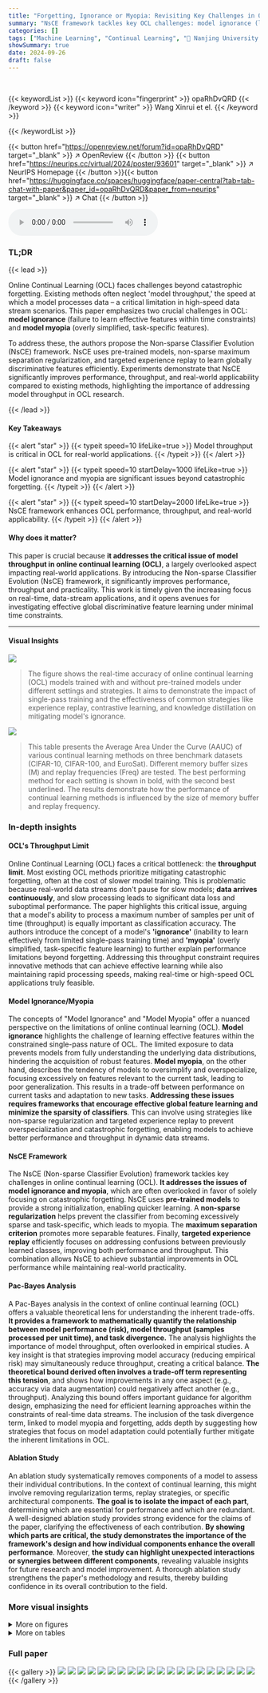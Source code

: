 ```yaml
---
title: "Forgetting, Ignorance or Myopia: Revisiting Key Challenges in Online Continual Learning"
summary: "NsCE framework tackles key OCL challenges: model ignorance (learning effective features in limited time) and myopia (overly simplified features). NsCE integrates non-sparse maximum separation regulari..."
categories: []
tags: ["Machine Learning", "Continual Learning", "🏢 Nanjing University of Aeronautics and Astronautics",]
showSummary: true
date: 2024-09-26
draft: false
---
```


<br>

{{< keywordList >}}
{{< keyword icon="fingerprint" >}} opaRhDvQRD {{< /keyword >}}
{{< keyword icon="writer" >}} Wang Xinrui et el. {{< /keyword >}}
 
{{< /keywordList >}}

{{< button href="https://openreview.net/forum?id=opaRhDvQRD" target="_blank" >}}
↗ OpenReview
{{< /button >}}
{{< button href="https://neurips.cc/virtual/2024/poster/93601" target="_blank" >}}
↗ NeurIPS Homepage
{{< /button >}}{{< button href="https://huggingface.co/spaces/huggingface/paper-central?tab=tab-chat-with-paper&paper_id=opaRhDvQRD&paper_from=neurips" target="_blank" >}}
↗ Chat
{{< /button >}}



<audio controls>
    <source src="https://ai-paper-reviewer.com/opaRhDvQRD/podcast.wav" type="audio/wav">
    Your browser does not support the audio element.
</audio>


### TL;DR


{{< lead >}}

Online Continual Learning (OCL) faces challenges beyond catastrophic forgetting. Existing methods often neglect 'model throughput,' the speed at which a model processes data – a critical limitation in high-speed data stream scenarios. This paper emphasizes two crucial challenges in OCL: **model ignorance** (failure to learn effective features within time constraints) and **model myopia** (overly simplified, task-specific features). 



To address these, the authors propose the Non-sparse Classifier Evolution (NsCE) framework. NsCE uses pre-trained models, non-sparse maximum separation regularization, and targeted experience replay to learn globally discriminative features efficiently.  Experiments demonstrate that NsCE significantly improves performance, throughput, and real-world applicability compared to existing methods, highlighting the importance of addressing model throughput in OCL research.

{{< /lead >}}


#### Key Takeaways

{{< alert "star" >}}
{{< typeit speed=10 lifeLike=true >}} Model throughput is critical in OCL for real-world applications. {{< /typeit >}}
{{< /alert >}}

{{< alert "star" >}}
{{< typeit speed=10 startDelay=1000 lifeLike=true >}} Model ignorance and myopia are significant issues beyond catastrophic forgetting. {{< /typeit >}}
{{< /alert >}}

{{< alert "star" >}}
{{< typeit speed=10 startDelay=2000 lifeLike=true >}} NsCE framework enhances OCL performance, throughput, and real-world applicability. {{< /typeit >}}
{{< /alert >}}

#### Why does it matter?
This paper is crucial because **it addresses the critical issue of model throughput in online continual learning (OCL)**, a largely overlooked aspect impacting real-world applications. By introducing the Non-sparse Classifier Evolution (NsCE) framework, it significantly improves performance, throughput and practicality. This work is timely given the increasing focus on real-time, data-stream applications, and it opens avenues for investigating effective global discriminative feature learning under minimal time constraints.

------
#### Visual Insights



![](https://ai-paper-reviewer.com/opaRhDvQRD/figures_2_1.jpg)

> The figure shows the real-time accuracy of online continual learning (OCL) models trained with and without pre-trained models under different settings and strategies. It aims to demonstrate the impact of single-pass training and the effectiveness of common strategies like experience replay, contrastive learning, and knowledge distillation on mitigating model's ignorance.





![](https://ai-paper-reviewer.com/opaRhDvQRD/tables_7_1.jpg)

> This table presents the Average Area Under the Curve (AAUC) of various continual learning methods on three benchmark datasets (CIFAR-10, CIFAR-100, and EuroSat).  Different memory buffer sizes (M) and replay frequencies (Freq) are tested. The best performing method for each setting is shown in bold, with the second best underlined.  The results demonstrate how the performance of continual learning methods is influenced by the size of memory buffer and replay frequency.





### In-depth insights


#### OCL's Throughput Limit
Online Continual Learning (OCL) faces a critical bottleneck: the **throughput limit**.  Most existing OCL methods prioritize mitigating catastrophic forgetting, often at the cost of slower model training. This is problematic because real-world data streams don't pause for slow models; **data arrives continuously**, and slow processing leads to significant data loss and suboptimal performance.  The paper highlights this critical issue, arguing that a model's ability to process a maximum number of samples per unit of time (throughput) is equally important as classification accuracy.  The authors introduce the concept of a model's **'ignorance'** (inability to learn effectively from limited single-pass training time) and **'myopia'** (overly simplified, task-specific feature learning) to further explain performance limitations beyond forgetting.  Addressing this throughput constraint requires innovative methods that can achieve effective learning while also maintaining rapid processing speeds, making real-time or high-speed OCL applications truly feasible.

#### Model Ignorance/Myopia
The concepts of "Model Ignorance" and "Model Myopia" offer a nuanced perspective on the limitations of online continual learning (OCL). **Model ignorance** highlights the challenge of learning effective features within the constrained single-pass nature of OCL.  The limited exposure to data prevents models from fully understanding the underlying data distributions, hindering the acquisition of robust features.  **Model myopia**, on the other hand, describes the tendency of models to oversimplify and overspecialize, focusing excessively on features relevant to the current task, leading to poor generalization. This results in a trade-off between performance on current tasks and adaptation to new tasks.  **Addressing these issues requires frameworks that encourage effective global feature learning and minimize the sparsity of classifiers**. This can involve using strategies like non-sparse regularization and targeted experience replay to prevent overspecialization and catastrophic forgetting, enabling models to achieve better performance and throughput in dynamic data streams.

#### NsCE Framework
The NsCE (Non-sparse Classifier Evolution) framework tackles key challenges in online continual learning (OCL).  **It addresses the issues of model ignorance and myopia**, which are often overlooked in favor of solely focusing on catastrophic forgetting.  NsCE uses **pre-trained models** to provide a strong initialization, enabling quicker learning.  A **non-sparse regularization** helps prevent the classifier from becoming excessively sparse and task-specific, which leads to myopia.  The **maximum separation criterion** promotes more separable features. Finally, **targeted experience replay** efficiently focuses on addressing confusions between previously learned classes, improving both performance and throughput. This combination allows NsCE to achieve substantial improvements in OCL performance while maintaining real-world practicality.

#### Pac-Bayes Analysis
A Pac-Bayes analysis in the context of online continual learning (OCL) offers a valuable theoretical lens for understanding the inherent trade-offs.  **It provides a framework to mathematically quantify the relationship between model performance (risk), model throughput (samples processed per unit time), and task divergence.**  The analysis highlights the importance of model throughput, often overlooked in empirical studies. A key insight is that strategies improving model accuracy (reducing empirical risk) may simultaneously reduce throughput, creating a critical balance.  **The theoretical bound derived often involves a trade-off term representing this tension**, and shows how improvements in any one aspect (e.g., accuracy via data augmentation) could negatively affect another (e.g., throughput).  Analyzing this bound offers important guidance for algorithm design, emphasizing the need for efficient learning approaches within the constraints of real-time data streams.  The inclusion of the task divergence term, linked to model myopia and forgetting, adds depth by suggesting how strategies that focus on model adaptation could potentially further mitigate the inherent limitations in OCL.

#### Ablation Study
An ablation study systematically removes components of a model to assess their individual contributions.  In the context of continual learning, this might involve removing regularization terms, replay strategies, or specific architectural components. **The goal is to isolate the impact of each part**, determining which are essential for performance and which are redundant.  A well-designed ablation study provides strong evidence for the claims of the paper, clarifying the effectiveness of each contribution.  **By showing which parts are critical, the study demonstrates the importance of the framework's design and how individual components enhance the overall performance**.  Moreover, **the study can highlight unexpected interactions or synergies between different components**, revealing valuable insights for future research and model improvement. A thorough ablation study strengthens the paper's methodology and results, thereby building confidence in its overall contribution to the field.


### More visual insights

<details>
<summary>More on figures
</summary>


![](https://ai-paper-reviewer.com/opaRhDvQRD/figures_2_2.jpg)

> This figure demonstrates the trade-off between model throughput and performance in online continual learning (OCL).  The left panel shows that adding techniques like experience replay, supervised contrastive replay, and distillation chains to a vanilla cross-entropy model increases training time, thus reducing throughput. The right panel shows that, while these techniques improve accuracy (measured by Area Under the Curve of Accuracy, AAUC), they still don't outperform a simple cross-entropy model that is trained multiple times (CE++) to account for the time cost of the other techniques, showcasing the limitations of the standard OCL evaluation.


![](https://ai-paper-reviewer.com/opaRhDvQRD/figures_3_1.jpg)

> This figure shows the normalized confusion matrices of a Nearest Class Mean (NCM) classifier and a softmax classifier trained on the CIFAR-10 dataset.  The matrices are visualized at different stages of the training process. The NCM classifier, shown in green, uses a prototype-based approach, while the softmax classifier is in blue. The confusion matrices illustrate the models' performance in terms of correct and incorrect classifications for each class.  The ImageNet pre-trained initialization is used. The figure highlights that the softmax classifier shows early signs of an excessively sparse classifier that creates confusion between classes.


![](https://ai-paper-reviewer.com/opaRhDvQRD/figures_4_1.jpg)

> This figure shows two plots. The left plot displays the average weights of the final fully connected (FC) layer for class 0 in the CIFAR-10 dataset across five tasks.  The right plot shows the sparsity (inverse of s(w)) of the weights for the same class and layer.  Vertical dashed lines indicate the task where the model begins confusing 'car' with 'truck'. The plots illustrate how the model's weights and sparsity change as it learns new tasks, highlighting the increased sparsity of the classifier in later tasks, which is linked to the model's myopia.


![](https://ai-paper-reviewer.com/opaRhDvQRD/figures_8_1.jpg)

> This figure displays the confusion matrices for both NCM and softmax classifiers during the training process.  The confusion matrices visualize the model's ability to correctly classify images and show how this changes over time. The difference between the two classifier types highlights different ways the model handles learning new classes.


![](https://ai-paper-reviewer.com/opaRhDvQRD/figures_8_2.jpg)

> The left panel shows the sensitivity analysis on the threshold τ in targeted experience replay and the coefficient γ on the non-sparse maximum separate regularization.  The right panel shows the sparsity of weights in the classifier for different continual learning algorithms, illustrating the effect of the non-sparse regularization on weight sparsity.


![](https://ai-paper-reviewer.com/opaRhDvQRD/figures_21_1.jpg)

> This figure displays the real-time accuracy curves for different continual learning strategies, comparing models trained with and without pre-trained models.  The impact of varying experience replay frequency (1/100, 1/50, 1/10) is also shown.  The results are presented across six datasets (CIFAR-10, CIFAR-100, EuroSAT, CLEAR-10, CLEAR-100, ImageNet) to showcase the effectiveness of the strategies under different data distributions and model throughput limitations.  The single task setting helps isolate the model's performance in processing the continuous arrival of data within a limited time frame without introducing the confounding effect of catastrophic forgetting from multiple tasks.


![](https://ai-paper-reviewer.com/opaRhDvQRD/figures_23_1.jpg)

> This figure illustrates the common framework of replay-based online continual learning (OCL) methods.  It highlights the process of how data streams are sampled, potentially resulting in skipped data due to slow model training speed. The memory buffer is shown, with the process of sampling from it which may not always be successful. This sampling process then leads to the training delay in the OCL model. The figure also indicates that test (any-time inference) happens as a continuous process. The mismatch between training speed and data stream rate introduces two main concerns: possible sampling failure and training delays.


![](https://ai-paper-reviewer.com/opaRhDvQRD/figures_23_2.jpg)

> This figure displays the real-time accuracy curves for models trained with and without pre-trained models on various datasets (CIFAR-10, CIFAR-100, EuroSAT, CLEAR-10, CLEAR-100, and ImageNet). It also shows the effect of different experience replay frequencies on the model's accuracy over time.  The results highlight the improvement achieved by using pre-trained models and demonstrate a trade-off between model throughput and performance, where using more sophisticated replay strategies generally increases accuracy but also decreases throughput.


![](https://ai-paper-reviewer.com/opaRhDvQRD/figures_24_1.jpg)

> This figure shows the real-time accuracy of online continual learning (OCL) models on several datasets (CIFAR-10, CIFAR-100, EuroSAT, CLEAR-10, CLEAR-100, and ImageNet).  It compares models trained with and without pre-trained models and also shows the impact of different experience replay frequencies. The single-task setting isolates model's ignorance for better evaluation.


![](https://ai-paper-reviewer.com/opaRhDvQRD/figures_24_2.jpg)

> This figure presents a bar chart comparing the average model throughput of eleven different online continual learning (OCL) methods across six datasets.  The replay frequency is set to 1/100. The chart visually represents the efficiency of each method in processing data samples per unit of time.  Higher bars indicate a higher throughput, suggesting that those OCL methods can handle a larger volume of data in a given time frame.


![](https://ai-paper-reviewer.com/opaRhDvQRD/figures_24_3.jpg)

> This figure displays the real-time accuracy of various online continual learning (OCL) models. It compares the performance of models trained with and without pre-trained models (using ImageNet), under both traditional and single-task settings. The impact of different strategies (experience replay, contrastive learning, etc.) is also shown.  The figure provides evidence of the 'model's ignorance' phenomenon described in the paper, where models struggle to learn effectively from a single pass of data in a continuous stream.


![](https://ai-paper-reviewer.com/opaRhDvQRD/figures_26_1.jpg)

> This figure illustrates the concept of 'model's myopia' using a simple example. In the training phase, the model learns to distinguish between bananas and cucumbers based on their color (yellow vs. green). Similarly, it learns to distinguish between bricks and butter based on color (red vs. yellow).  However, in the testing phase, the model fails to distinguish between butter and bananas because both are yellow. This shows how focusing on short-term discriminative features (color in this case) can lead to poor generalization and confusion when encountering new tasks or similar features in new classes. The model's 'myopia' prevents it from considering broader features or more robust classification criteria that would have avoided this confusion.


![](https://ai-paper-reviewer.com/opaRhDvQRD/figures_26_2.jpg)

> This figure compares the real-time accuracy of various online continual learning (OCL) models trained with and without pre-trained models (ImageNet) under two different settings: traditional OCL and the proposed single-task setting.  It illustrates the effect of common OCL strategies (experience replay, contrastive learning, distillation chains) on model accuracy over iterations. The single-task setting isolates the impact of single-pass training from other OCL challenges, revealing that pre-trained initialization is crucial for satisfactory performance.


![](https://ai-paper-reviewer.com/opaRhDvQRD/figures_27_1.jpg)

> This figure shows the confusion matrices of a softmax classifier and a nearest class mean (NCM) classifier trained on CIFAR10 with and without ImageNet pre-trained initialization. The matrices visualize the model's classification performance at different stages of training, highlighting the impact of pre-trained initialization and the difference in performance between softmax and NCM classifiers.


</details>




<details>
<summary>More on tables
</summary>


![](https://ai-paper-reviewer.com/opaRhDvQRD/tables_7_2.jpg)
> This table presents the Area Under the Curve of Accuracy (AAUC) results for several continual learning methods on three large-scale real-world online domain-incremental datasets (CLEAR-10, CLEAR-100, and ImageNet).  The results are shown for different memory buffer sizes (M) and replay frequencies (Freq). The OCM method is excluded for ImageNet because of its high computational cost.  The table demonstrates the performance of various methods under different data stream conditions and resource constraints.

![](https://ai-paper-reviewer.com/opaRhDvQRD/tables_8_1.jpg)
> This ablation study analyzes the contribution of each component in the NsCE framework by evaluating the performance on six different datasets with different memory buffer sizes and replay frequencies.  The results show the individual and combined effects of the non-sparse regularization (Ls), maximum separation (Lp), and targeted experience replay on the model's accuracy.  It demonstrates the importance of each component and their synergistic interaction in improving performance.

![](https://ai-paper-reviewer.com/opaRhDvQRD/tables_19_1.jpg)
> This table presents the last accuracy results for various continual learning methods on three benchmark datasets (CIFAR-10, CIFAR-100, and EuroSat) under different memory buffer sizes and replay frequencies. The results are displayed to compare the performance of different methods and analyze the impact of memory buffer and replay frequency on the model's performance.

![](https://ai-paper-reviewer.com/opaRhDvQRD/tables_19_2.jpg)
> This table shows the results of Area Under the Accuracy Curve (AAUC) on several large-scale real-world online domain-incremental data streams.  The results compare the performance of NsCE against several existing continual learning methods. Note that OCM on ImageNet is excluded due to its high computational cost. The table includes results using varying memory buffer sizes (M) and data replay frequencies (Freq).

![](https://ai-paper-reviewer.com/opaRhDvQRD/tables_19_3.jpg)
> This table compares the Area Under the Curve of Accuracy (AAUC) achieved by the proposed NsCE and its lightweight version, NsCE Lite, across six different image classification datasets (CIFAR10, CIFAR100, EuroSat, CLEAR10, CLEAR100, and ImageNet).  Different memory buffer sizes and replay frequencies are used for each dataset to simulate real-world scenarios. The results show that NsCE and NsCE Lite achieve comparable performance, especially on less complex datasets.  The table highlights the best performance obtained using pre-trained models for each dataset.

![](https://ai-paper-reviewer.com/opaRhDvQRD/tables_20_1.jpg)
> This table presents the Average Area Under the Curve (AAUC) of various continual learning methods across three benchmark datasets (CIFAR-10, CIFAR-100, EuroSat).  The results are shown for different memory buffer sizes (M) and experience replay frequencies. The best and second-best performing methods for each configuration are highlighted to facilitate comparison and analysis of the methods' performance.

![](https://ai-paper-reviewer.com/opaRhDvQRD/tables_21_1.jpg)
> This table presents the Area Under the Curve of Accuracy (AAUC) for different model architectures (ViT-T and ViT-S) with and without pre-training on ImageNet using Masked Autoencoder.  The results are shown for five datasets: CIFAR10, CIFAR100, EuroSat, SVHN, and TissueMNIST.  The difference in performance (Δ) between models with and without pre-training is also provided, highlighting the significant improvement achieved through pre-training.

![](https://ai-paper-reviewer.com/opaRhDvQRD/tables_21_2.jpg)
> This table presents the Area Under the Curve of Accuracy (AAUC) for different model architectures (ViT-T and ViT-S) with and without pre-training on ImageNet using Masked Autoencoder.  The results are shown for five different datasets: CIFAR10, CIFAR100, EuroSat, SVHN, and TissueMNIST.  The table highlights the improvement in performance achieved by using pre-trained models.  The difference (Δ) in AAUC between models with and without pre-training is also provided.

![](https://ai-paper-reviewer.com/opaRhDvQRD/tables_22_1.jpg)
> This table shows the Area Under the Curve of Accuracy (AAUC) for different models (ResNet18, ResNet50, WRN28-2, WRN28-8, ViT-T, ViT-S) with and without pre-training on ImageNet using Masked Autoencoder.  The results are presented for six datasets: CIFAR10, CIFAR100, EuroSat, SVHN, and TissueMNIST.  The bold values indicate the best performance achieved with pre-training, while underlined values highlight the best without pre-training. The table demonstrates how pre-training affects performance on different network architectures and datasets.

![](https://ai-paper-reviewer.com/opaRhDvQRD/tables_25_1.jpg)
> This table compares the inference time of the proposed NsCE method with three popular continual learning methods: ER, iCaRL, and OnPro, across three datasets: CIFAR10, EuroSat, and ImageNet.  The results show that the proposed NsCE method achieves comparable inference speed to ER, while iCaRL and OnPro exhibit slower inference speeds, likely due to additional computations required for feature similarity or extra projectors.

![](https://ai-paper-reviewer.com/opaRhDvQRD/tables_26_1.jpg)
> This table compares the performance of several anti-forgetting techniques (EWC, AGEM, SCR, OnPro) and the proposed NSCE method on six different datasets (CIFAR10 with/without experience replay, CIFAR100 with/without experience replay, EuroSat with/without experience replay).  The baseline performance is also shown. The results highlight the relative effectiveness of each method in mitigating catastrophic forgetting in continual learning.  Note that 'w/ ER' means 'with experience replay' and 'w/o ER' means 'without experience replay'.

</details>




### Full paper

{{< gallery >}}
<img src="https://ai-paper-reviewer.com/opaRhDvQRD/1.png" class="grid-w50 md:grid-w33 xl:grid-w25" />
<img src="https://ai-paper-reviewer.com/opaRhDvQRD/2.png" class="grid-w50 md:grid-w33 xl:grid-w25" />
<img src="https://ai-paper-reviewer.com/opaRhDvQRD/3.png" class="grid-w50 md:grid-w33 xl:grid-w25" />
<img src="https://ai-paper-reviewer.com/opaRhDvQRD/4.png" class="grid-w50 md:grid-w33 xl:grid-w25" />
<img src="https://ai-paper-reviewer.com/opaRhDvQRD/5.png" class="grid-w50 md:grid-w33 xl:grid-w25" />
<img src="https://ai-paper-reviewer.com/opaRhDvQRD/6.png" class="grid-w50 md:grid-w33 xl:grid-w25" />
<img src="https://ai-paper-reviewer.com/opaRhDvQRD/7.png" class="grid-w50 md:grid-w33 xl:grid-w25" />
<img src="https://ai-paper-reviewer.com/opaRhDvQRD/8.png" class="grid-w50 md:grid-w33 xl:grid-w25" />
<img src="https://ai-paper-reviewer.com/opaRhDvQRD/9.png" class="grid-w50 md:grid-w33 xl:grid-w25" />
<img src="https://ai-paper-reviewer.com/opaRhDvQRD/10.png" class="grid-w50 md:grid-w33 xl:grid-w25" />
<img src="https://ai-paper-reviewer.com/opaRhDvQRD/11.png" class="grid-w50 md:grid-w33 xl:grid-w25" />
<img src="https://ai-paper-reviewer.com/opaRhDvQRD/12.png" class="grid-w50 md:grid-w33 xl:grid-w25" />
<img src="https://ai-paper-reviewer.com/opaRhDvQRD/13.png" class="grid-w50 md:grid-w33 xl:grid-w25" />
<img src="https://ai-paper-reviewer.com/opaRhDvQRD/14.png" class="grid-w50 md:grid-w33 xl:grid-w25" />
<img src="https://ai-paper-reviewer.com/opaRhDvQRD/15.png" class="grid-w50 md:grid-w33 xl:grid-w25" />
<img src="https://ai-paper-reviewer.com/opaRhDvQRD/16.png" class="grid-w50 md:grid-w33 xl:grid-w25" />
<img src="https://ai-paper-reviewer.com/opaRhDvQRD/17.png" class="grid-w50 md:grid-w33 xl:grid-w25" />
<img src="https://ai-paper-reviewer.com/opaRhDvQRD/18.png" class="grid-w50 md:grid-w33 xl:grid-w25" />
<img src="https://ai-paper-reviewer.com/opaRhDvQRD/19.png" class="grid-w50 md:grid-w33 xl:grid-w25" />
<img src="https://ai-paper-reviewer.com/opaRhDvQRD/20.png" class="grid-w50 md:grid-w33 xl:grid-w25" />
{{< /gallery >}}